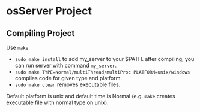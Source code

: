 # osServer Project


## Compiling Project
Use `make`

+ `sudo make install` to add my_server to your $PATH. after compiling, you can run server with command `my_server`.
+ `sudo make TYPE=Normal/multiThread/multiProc PLATFORM=unix/windows` compiles code for given type and platform.
+ `sudo make clean` removes executable files.


Default platform is unix and default time is Normal (e.g. `make` creates executable file with normal type on unix).

